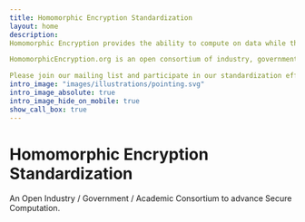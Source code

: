 ```yaml
---
title: Homomorphic Encryption Standardization
layout: home
description: 
Homomorphic Encryption provides the ability to compute on data while the data is encrypted.  This ground-breaking technology has enabled industry and government to provide never-before enabled capabilities for outsourced computation securely.

HomomorphicEncryption.org is an open consortium of industry, government and academia to standardize homomorphic encryption.

Please join our mailing list and participate in our standardization efforts.
intro_image: "images/illustrations/pointing.svg"
intro_image_absolute: true
intro_image_hide_on_mobile: true
show_call_box: true
---
```


# Homomorphic Encryption Standardization

An Open Industry / Government / Academic Consortium to advance Secure Computation.